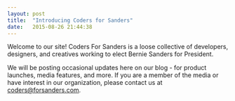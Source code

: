 ```yaml
---
layout: post
title:  "Introducing Coders for Sanders"
date:   2015-08-26 21:44:38
---
```


Welcome to our site! Coders For Sanders is a loose collective of developers, designers, and creatives working to elect Bernie Sanders for President.

We will be posting occasional updates here on our blog - for product launches, media features, and more. If you are a member of the media or have interest in our organization, please contact us at [coders@forsanders.com](mailto:coders@forsanders.com).